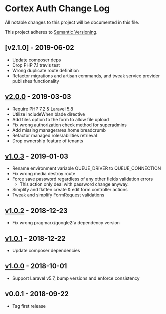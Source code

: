 # Cortex Auth Change Log

All notable changes to this project will be documented in this file.

This project adheres to [Semantic Versioning](CONTRIBUTING.md).


## [v2.1.0] - 2019-06-02
- Update composer deps
- Drop PHP 7.1 travis test
- Wrong duplicate route definition
- Refactor migrations and artisan commands, and tweak service provider publishes functionality

## [v2.0.0] - 2019-03-03
- Require PHP 7.2 & Laravel 5.8
- Utilize includeWhen blade directive
- Add files option to the form to allow file upload
- Fix wrong authorization check method for superadmins
- Add missing managerarea.home breadcrumb
- Refactor managed roles/abilities retrieval
- Drop ownership feature of tenants

## [v1.0.3] - 2019-01-03
- Rename environment variable QUEUE_DRIVER to QUEUE_CONNECTION
- Fix wrong media destroy route
- Force save password regardless of any other fields validation errors
  - This action only deal with password change anyway.
- Simplify and flatten create & edit form controller actions
- Tweak and simplify FormRequest validations

## [v1.0.2] - 2018-12-23
- Fix wrong pragmarx/google2fa dependency version

## [v1.0.1] - 2018-12-22
- Update composer dependencies

## [v1.0.0] - 2018-10-01
- Support Laravel v5.7, bump versions and enforce consistency

## v0.0.1 - 2018-09-22
- Tag first release

[v2.0.0]: https://github.com/rinvex/cortex-auth-b2b2c2/compare/v1.0.3...v2.0.0
[v1.0.3]: https://github.com/rinvex/cortex-auth-b2b2c2/compare/v1.0.2...v1.0.3
[v1.0.2]: https://github.com/rinvex/cortex-auth-b2b2c2/compare/v1.0.1...v1.0.2
[v1.0.1]: https://github.com/rinvex/cortex-auth-b2b2c2/compare/v1.0.0...v1.0.1
[v1.0.0]: https://github.com/rinvex/cortex-auth-b2b2c2/compare/v0.0.1...v1.0.0
